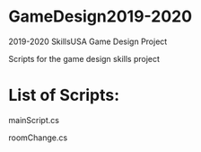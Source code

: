# GameDesign2019-2020
2019-2020 SkillsUSA Game Design Project

Scripts for the game design skills project

# List of Scripts:
mainScript.cs

roomChange.cs
